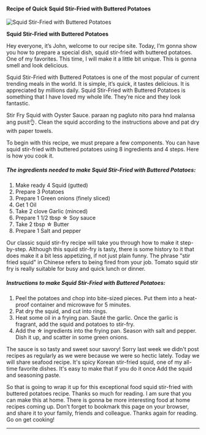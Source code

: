             

#### Recipe of Quick Squid Stir-Fried with Buttered Potatoes

![Squid Stir-Fried with Buttered Potatoes](https://img-global.cpcdn.com/recipes/5843776519012352/751x532cq70/squid-stir-fried-with-buttered-potatoes-recipe-main-photo.jpg)

**Squid Stir-Fried with Buttered Potatoes**

Hey everyone, it’s John, welcome to our recipe site. Today, I’m gonna show you how to prepare a special dish, squid stir-fried with buttered potatoes. One of my favorites. This time, I will make it a little bit unique. This is gonna smell and look delicious.

Squid Stir-Fried with Buttered Potatoes is one of the most popular of current trending meals in the world. It is simple, it’s quick, it tastes delicious. It is appreciated by millions daily. Squid Stir-Fried with Buttered Potatoes is something that I have loved my whole life. They’re nice and they look fantastic.

Stir Fry Squid with Oyster Sauce. paraan ng pagluto nito para hnd malansa ang pusit👌. Clean the squid according to the instructions above and pat dry with paper towels.

To begin with this recipe, we must prepare a few components. You can have squid stir-fried with buttered potatoes using 8 ingredients and 4 steps. Here is how you cook it.

##### The ingredients needed to make Squid Stir-Fried with Buttered Potatoes:

1.  Make ready 4 Squid (gutted)
2.  Prepare 3 Potatoes
3.  Prepare 1 Green onions (finely sliced)
4.  Get 1 Oil
5.  Take 2 clove Garlic (minced)
6.  Prepare 1 1/2 tbsp ☆ Soy sauce
7.  Take 2 tbsp ☆ Butter
8.  Prepare 1 Salt and pepper

Our classic squid stir-fry recipe will take you through how to make it step-by-step. Although this squid stir-fry is tasty, there is some history to it that does make it a bit less appetizing, if not just plain funny. The phrase "stir fried squid" in Chinese refers to being fired from your job. Tomato squid stir fry is really suitable for busy and quick lunch or dinner.

##### Instructions to make Squid Stir-Fried with Buttered Potatoes:

1.  Peel the potatoes and chop into bite-sized pieces. Put them into a heat-proof container and microwave for 5 minutes.
2.  Pat dry the squid, and cut into rings.
3.  Heat some oil in a frying pan. Sauté the garlic. Once the garlic is fragrant, add the squid and potatoes to stir-fry.
4.  Add the ☆ ingredients into the frying pan. Season with salt and pepper. Dish it up, and scatter in some green onions.

The sauce is so tasty and sweet sour savory! Sorry last week we didn't post recipes as regularly as we were because we were so hectic lately. Today we will share seafood recipe. It's spicy Korean stir-fried squid, one of my all-time favorite dishes. It's easy to make that if you do it once Add the squid and seasoning paste.

So that is going to wrap it up for this exceptional food squid stir-fried with buttered potatoes recipe. Thanks so much for reading. I am sure that you can make this at home. There is gonna be more interesting food at home recipes coming up. Don’t forget to bookmark this page on your browser, and share it to your family, friends and colleague. Thanks again for reading. Go on get cooking!

* * *